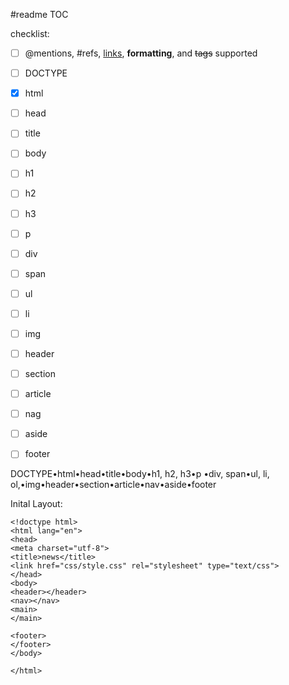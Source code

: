 #readme
TOC


checklist:

- [ ] @mentions, #refs, [links](), **formatting**, and <del>tags</del> supported
- [ ] DOCTYPE
- [x] html
- [ ] head
- [ ] title
- [ ] body
- [ ] h1
- [ ] h2
- [ ] h3
- [ ] p
- [ ] div
- [ ] span
- [ ] ul
- [ ] li
- [ ] img
- [ ] header
- [ ] section
- [ ] article
- [ ] nag
- [ ] aside
- [ ] footer




DOCTYPE•html•head•title•body•h1, h2, h3•p  •div, span•ul, li, ol,•img•header•section•article•nav•aside•footer

Inital Layout:


```
<!doctype html>
<html lang="en">
<head>
<meta charset="utf-8">
<title>news</title>
<link href="css/style.css" rel="stylesheet" type="text/css">
</head>
<body>
<header></header>
<nav></nav>
<main>
</main>
  
<footer>  
</footer>  
</body>

</html>
```
